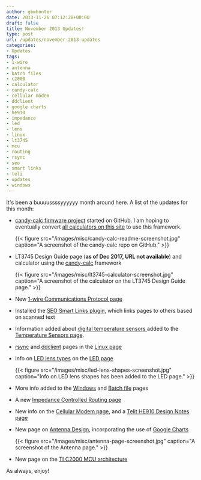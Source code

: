 ```yaml
---
author: gbmhunter
date: 2013-11-26 07:12:28+00:00
draft: false
title: November 2013 Updates!
type: post
url: /updates/november-2013-updates
categories:
- Updates
tags:
- 1-wire
- antenna
- batch files
- c2000
- calculator
- candy-calc
- cellular modem
- ddclient
- google charts
- he910
- impedance
- led
- lens
- linux
- lt3745
- mcu
- routing
- rsync
- seo
- smart links
- teli
- updates
- windows
---
```


It's been a buuuussssyyyyyy month around here. A list of the updates for this month:

* [candy-calc firmware project](https://github.com/gbmhunter/candy-calc) started on GitHub. I am hoping to eventually convert [all calculators on this site](http://blog.mbedded.ninja/electronics/general/online-calculators) to use this framework.  

	{{< figure src="/images/misc/candy-calc-readme-screenshot.jpg" caption="A screenshot of the candy-calc repo on GitHub."   >}}

* LT3745 Design Guide page (**as of Dec 2017, URL not available**) and calculator using the [candy-calc](https://github.com/gbmhunter/candy-calc) framework  

	{{< figure src="/images/misc/lt3745-calculator-screenshot.jpg" caption="A screenshot of the calculator on the LT3745 Design Guide page."   >}}

* New [1-wire Communications Protocol page](http://blog.mbedded.ninja/electronics/circuit-design/communication-protocols/1-wire-protocol)

* Installed the [SEO Smart Links plugin](http://wordpress.org/plugins/seo-automatic-links/), which links pages to others based on scanned text

* Information added about [digital temperature sensors ](http://blog.mbedded.ninja/electronics/components/temperature-sensors#digital-sensors)added to the[ Temperature Sensors page](http://blog.mbedded.ninja/electronics/components/temperature-sensors).

* [rsync](http://blog.mbedded.ninja/programming/operating-systems/linux/rsync) and [ddclient](http://blog.mbedded.ninja/programming/operating-systems/linux/ddclient) pages in the [Linux page](http://blog.mbedded.ninja/programming/operating-systems/linux)

* Info on [LED lens types](http://blog.mbedded.ninja/electronics/components/leds#lens-shapes) on the [LED page](http://blog.mbedded.ninja/electronics/components/leds)

	{{< figure src="/images/misc/led-lens-shapes-screenshot.jpg" caption="Info on LED lens shapes has been added to the LED page." >}}[](http://blog.mbedded.ninja/electronics/components/leds)

* More info added to the [Windows](http://blog.mbedded.ninja/programming/operating-systems/windows) and [Batch file](http://blog.mbedded.ninja/programming/languages/batch-files) pages

* A new [Impedance Controlled Routing page](http://blog.mbedded.ninja/electronics/circuit-design/impedance-controlled-routing)

* New info on the [Cellular Modem page](http://blog.mbedded.ninja/electronics/components/cellular-modems), and a [Telit HE910 Design Notes page](http://blog.mbedded.ninja/electronics/components/cellular-modems/he910-design-notes)

* New page on [Antenna Design](http://blog.mbedded.ninja/electronics/circuit-design/antenna-design), incorporating the use of [Google Charts](https://developers.google.com/chart/)

	{{< figure src="/images/misc/antenna-page-screenshot.jpg" caption="A screenshot of the Antenna page." >}}[](https://developers.google.com/chart/)

* New page on the [TI C2000 MCU architecture](http://blog.mbedded.ninja/programming/cpu-architectures/c2000)

As always, enjoy!
